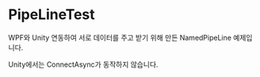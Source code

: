 # PipeLineTest
WPF와 Unity 연동하여 서로 데이터를 주고 받기 위해 만든 NamedPipeLine 예제입니다.

Unity에서는 ConnectAsync가 동작하지 않습니다.
